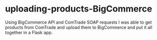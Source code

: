 # uploading-products-BigCommerce

Using BigCommerce API and ComTrade SOAP requests I was able to get products from ComTrade
and upload them to BigCommerce and put it all together in a Flask app.
